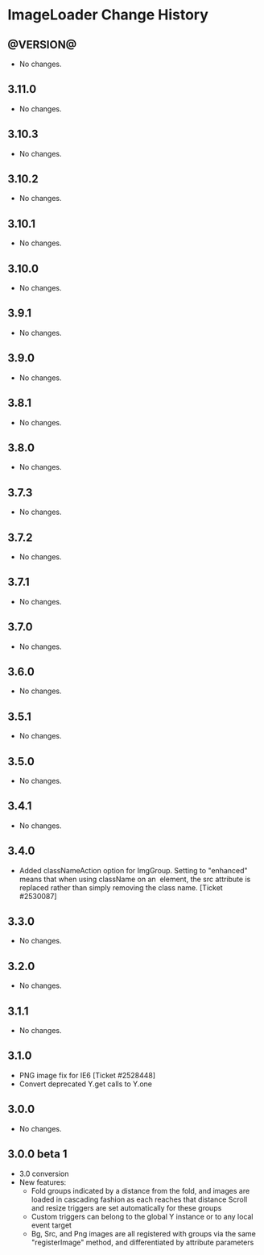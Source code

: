 ImageLoader Change History
==========================

@VERSION@
------

* No changes.

3.11.0
------

* No changes.

3.10.3
------

* No changes.

3.10.2
------

* No changes.

3.10.1
------

* No changes.

3.10.0
------

* No changes.

3.9.1
-----

* No changes.

3.9.0
-----

* No changes.

3.8.1
-----

* No changes.

3.8.0
-----

  * No changes.

3.7.3
-----

* No changes.

3.7.2
-----

* No changes.

3.7.1
-----

* No changes.

3.7.0
-----

* No changes.

3.6.0
-----

* No changes.

3.5.1
-----
  * No changes.

3.5.0
-----
  * No changes.

3.4.1
-----
  * No changes.

3.4.0
-----
  * Added classNameAction option for ImgGroup. Setting to "enhanced" means that
   when using className on an <img> element, the src attribute is replaced
   rather than simply removing the class name. [Ticket #2530087]

3.3.0
-----
  * No changes.

3.2.0
-----
  * No changes.

3.1.1
-----
  * No changes.

3.1.0
-----
  * PNG image fix for IE6 [Ticket #2528448]
  * Convert deprecated Y.get calls to Y.one

3.0.0
-----
  * No changes.

3.0.0 beta 1
------------
  * 3.0 conversion
  * New features:
    * Fold groups indicated by a distance from the fold, and images are
      loaded in cascading fashion as each reaches that distance
      Scroll and resize triggers are set automatically for these groups
    * Custom triggers can belong to the global Y instance or to any local event
      target
    * Bg, Src, and Png images are all registered with groups via the same
      "registerImage" method, and differentiated by attribute parameters

